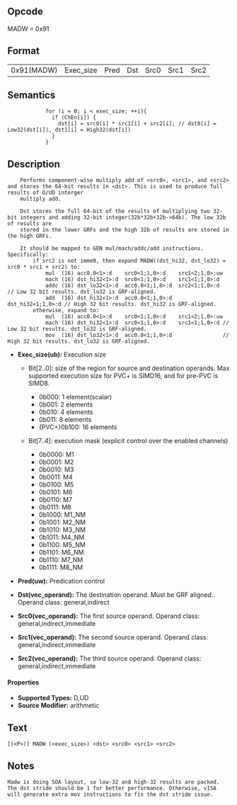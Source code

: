 <!---======================= begin_copyright_notice ============================

Copyright (C) 2020-2022 Intel Corporation

SPDX-License-Identifier: MIT

============================= end_copyright_notice ==========================-->

## Opcode

  MADW = 0x91

## Format

| | | | | | | |
| --- | --- | --- | --- | --- | --- | --- |
| 0x91(MADW) | Exec_size | Pred | Dst | Src0 | Src1 | Src2 |


## Semantics


```
            for (i = 0; i < exec_size; ++i){
              if (ChEn[i]) {
                dst[i] = src0[i] * src1[i] + src2[i]; // dst0[i] = Low32(dst[i]), dst1[i] = High32(dst[i])
              }
            }
```

## Description





```
    Performs component-wise multiply add of <src0>, <src1>, and <src2> and stores the 64-bit results in <dst>. This is used to produce full results of D/UD interger
    multiply add.

    Dst stores the full 64-bit of the results of multiplying two 32-bit integers and adding 32-bit integer(32b*32b+32b->64b). The low 32b of results are
    stored in the lower GRFs and the high 32b of results are stored in the high GRFs.

    It should be mapped to GEN mul/mach/addc/add instructions. Specifically:
        if src2 is not imme0, then expand MADW((dst_hi32, dst_lo32) = src0 * src1 + src2) to:
            mul  (16) acc0.0<1>:d    src0<1;1,0>:d    src1<2;1,0>:uw
            mach (16) dst_hi32<1>:d  src0<1;1,0>:d    src1<1;1,0>:d
            addc (16) dst_lo32<1>:d  acc0.0<1;1,0>:d  src2<1;1,0>:d     // Low 32 bit results. dst_lo32 is GRF-aligned.
            add  (16) dst_hi32<1>:d  acc0.0<1;1,0>:d  dst_hi32<1;1,0>:d // High 32 bit results. dst_hi32 is GRF-aligned.
        otherwise, expand to:
            mul  (16) acc0.0<1>:d    src0<1;1,0>:d    src1<2;1,0>:uw
            mach (16) dst_hi32<1>:d  src0<1;1,0>:d    src1<1;1,0>:d // Low 32 bit results. dst_lo32 is GRF-aligned.
            mov  (16) dst_lo32<1>:d  acc0.0<1;1,0>:d                // High 32 bit results. dst_lo32 is GRF-aligned.
```


- **Exec_size(ub):** Execution size

  - Bit[2..0]: size of the region for source and destination operands. Max supported execution size for PVC+ is SIMD16, and for pre-PVC is SIMD8.

    - 0b000:  1 element(scalar)
    - 0b001:  2 elements
    - 0b010:  4 elements
    - 0b011:  8 elements
    - {PVC+}0b100:  16 elements
  - Bit[7..4]: execution mask (explicit control over the enabled channels)

    - 0b0000:  M1
    - 0b0001:  M2
    - 0b0010:  M3
    - 0b0011:  M4
    - 0b0100:  M5
    - 0b0101:  M6
    - 0b0110:  M7
    - 0b0111:  M8
    - 0b1000:  M1_NM
    - 0b1001:  M2_NM
    - 0b1010:  M3_NM
    - 0b1011:  M4_NM
    - 0b1100:  M5_NM
    - 0b1101:  M6_NM
    - 0b1110:  M7_NM
    - 0b1111:  M8_NM

- **Pred(uw):** Predication control


- **Dst(vec_operand):** The destination operand. Must be GRF aligned.. Operand class: general,indirect


- **Src0(vec_operand):** The first source operand. Operand class: general,indirect,immediate


- **Src1(vec_operand):** The second source operand. Operand class: general,indirect,immediate


- **Src2(vec_operand):** The third source operand. Operand class: general,indirect,immediate


#### Properties
- **Supported Types:** D,UD
- **Source Modifier:** arithmetic




## Text
```
[(<P>)] MADW (<exec_size>) <dst> <src0> <src1> <src2>
```

## Notes





    Madw is doing SOA layout, so low-32 and high-32 results are packed. The dst stride should be 1 for better performance. Otherwise, vISA will generate extra mov instructions to fix the dst stride issue.

